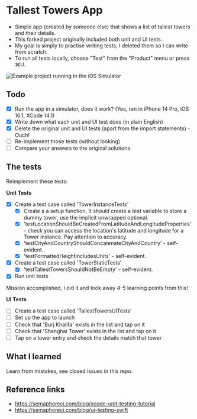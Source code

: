 # Tallest Towers App

- Simple app (created by someone else) that shows a list of tallest towers and their details.
- This forked project originally included both unit and UI tests.
- My goal is simply to practise writing tests, I deleted them so I can write from scratch.
- To run all tests locally, choose "Test" from the "Product" menu or press ⌘U.

![Example project running in the iOS Simulator](Images/TallestTowers.png)

## Todo

- [x] Run the app in a simulator, does it work? (Yes, ran in iPhone 14 Pro, iOS 16.1, XCode 14.1)
- [x] Write down what each unit and UI test does (in plain English)
- [x] Delete the original unit and UI tests (apart from the import statements) - Ouch!
- [ ] Re-implement those tests (without looking)
- [ ] Compare your answers to the original solutions

## The tests

Reimplement these tests:

**Unit Tests**

- [x] Create a test case called 'TowerInstanceTests'
    - [x] Create a a setup function. It should create a test variable to store a dummy tower, use the implicit unwrapped optional. 
    - [x] 'testLocationShouldBeCreatedFromLatitudeAndLongitudeProperties' - check you can access the location's latitude and longitude for a Tower instance. Pay attention to accuracy.
    - [x] 'testCityAndCountryShouldConcatenateCityAndCountry' - self-evident.
    - [x] 'testFormattedHeightIncludesUnits' - self-evident.
- [x] Create a test case called 'TowerStaticTests'
    - [x] 'testTallestTowersShouldNotBeEmpty' - self-evident.
- [x] Run unit tests
    
Mission accomplished, I did it and took away 4-5 learning points from this!

**UI Tests**

- [ ] Create a test case called 'TallestTowersUITests'
- [ ] Set up the app to launch
- [ ] Check that 'Burj Khalifa' exists in the list and tap on it 
- [ ] Check that 'Shanghai Tower' exists in the list and tap on it 
- [ ] Tap on a tower entry and check the details match that tower

## What I learned

Learn from mistakes, see closed issues in this repo.


## Reference links

- https://semaphoreci.com/blog/xcode-unit-testing-tutorial
- https://semaphoreci.com/blog/ui-testing-swift
